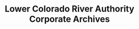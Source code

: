 ---
layout: repo
title: "Lower Colorado River Authority Corporate Archives"
id: 16858
permalink: repos/16858/
---